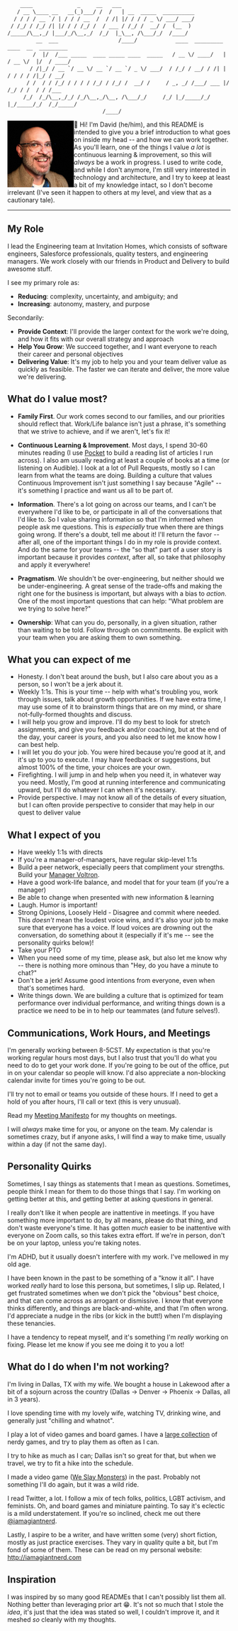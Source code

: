 ```
    ____              _     __   ___                                                       
   / __ \____ __   __(_)___/ /  /   | __  _____  __________                                
  / / / / __ `/ | / / / __  /  / /| |/ / / / _ \/ ___/ ___/                                
 / /_/ / /_/ /| |/ / / /_/ /  / ___ / /_/ /  __/ /  (__  )                                 
/_____/\__,_/ |___/_/\__,_/  /_/  |_\__, /\___/_/  /____/                                  
         __  ___                   /____/            ____  _________    ____  __  _________
        /  |/  /___ _____  ____ _____ ____  _____   / __ \/ ____/   |  / __ \/  |/  / ____/
       / /|_/ / __ `/ __ \/ __ `/ __ `/ _ \/ ___/  / /_/ / __/ / /| | / / / / /|_/ / __/   
      / /  / / /_/ / / / / /_/ / /_/ /  __/ /     / _, _/ /___/ ___ |/ /_/ / /  / / /___   
     /_/  /_/\__,_/_/ /_/\__,_/\__, /\___/_/     /_/ |_/_____/_/  |_/_____/_/  /_/_____/   
                              /____/                                                       
```

<img align="left" src="https://raw.githubusercontent.com/davidaayers/speaker-info/master/pics/headshot_small_square.jpg" width="150">


👋 Hi! I'm David (he/him), and this README is intended to give you a brief introduction to what goes on inside my head -- and how we can work together. As you'll learn, one of the things I value _a lot_ is continuous learning & improvement, so this will _always_ be a work in progress. I used to write code, and while I don't anymore, I'm still very interested in technology and architecture, and I try to keep at least a bit of my knowledge intact, so I don't become irrelevant (I've seen it happen to others at my level, and view that as a cautionary tale).<br>

---

## My Role

I lead the Engineering team at Invitation Homes, which consists of software engineers, Salesforce professionals, quality testers, and engineering managers. We work closely with our friends in Product and Delivery to build awesome stuff.

I see my primary role as:

* **Reducing**: complexity, uncertainty, and ambiguity; and
* **Increasing**: autonomy, mastery, and purpose

Secondarily:
* **Provide Context**: I'll provide the larger context for the work we're doing, and how it fits with our overall strategy and approach
* **Help You Grow**: We succeed together, and I want everyone to reach their career and personal objectives
* **Delivering Value**: It's my job to help you and your team deliver value as quickly as feasible. The faster we can iterate and deliver, the more value we're delivering.

## What do I value most?

* **Family First**. Our work comes second to our families, and our priorities should reflect that. Work/Life balance isn't just a phrase, it's something that we strive to achieve, and if we aren't, let's fix it!

* **Continuous Learning & Improvement**. Most days, I spend 30-60 minutes reading (I use [Pocket](https://getpocket.com) to build a reading list of articles I run across). I also am usually reading at least a couple of books at a time (or listening on Audible). I look at a lot of Pull Requests, mostly so I can learn from what the teams are doing. Building a culture that values Continuous Improvement isn't just something I say because "Agile" -- it's something I practice and want us all to be part of.

* **Information**. There's a lot going on across our teams, and I can't be everywhere I'd like to be, or participate in all of the conversations that I'd like to. So I value sharing information so that I'm informed when people ask me questions. This is _especially_ true when there are things going wrong. If there's a doubt, tell me about it! I'll return the favor -- after all, one of the important things I do in my role is provide context. And do the same for your teams -- the "so that" part of a user story is important because it provides _context_, after all, so take that philosophy and apply it everywhere!

* **Pragmatism**. We shouldn't be over-engineering, but neither should we be under-engineering. A great sense of the trade-offs and making the right one for the business is important, but always with a bias to _action_. One of the most important questions that can help: "What problem are we trying to solve here?"

* **Ownership**: What can you do, personally, in a given situation, rather than waiting to be told. Follow through on commitments. Be explicit with your team when you are asking them to own something. 

## What you can expect of me
* Honesty. I don't beat around the bush, but I also care about you as a person, so I won't be a jerk about it.
* Weekly 1:1s. This is your time -- help with what's troubling you, work through issues, talk about growth opportunities. If we have extra time, I may use some of it to brainstorm things that are on my mind, or share not-fully-formed thoughts and discuss.
* I will help you grow and improve. I'll do my best to look for stretch assignments, and give you feedback and/or coaching, but at the end of the day, your career is _yours_, and you also need to let me know how I can best help.
* I will let you do your job. You were hired because you're good at it, and it's up to you to execute. I may have feedback or suggestions, but almost 100% of the time, your choices are your own.
* Firefighting. I will jump in and help when you need it, in whatever way you need. Mostly, I'm good at running interference and communicating upward, but I'll do whatever I can when it's necessary.
* Provide perspective. I may not know all of the details of every situation, but I can often provide perspective to consider that may help in our quest to deliver value


## What I expect of you

* Have weekly 1:1s with directs
* If you're a manager-of-managers, have regular skip-level 1:1s 
* Build a peer network, especially peers that compliment your strengths. Build your [Manager Voltron](https://larahogan.me/blog/manager-voltron/).
* Have a good work-life balance, and model that for your team (if you're a manager)
* Be able to change when presented with new information & learning
* Laugh. Humor is important!
* Strong Opinions, Loosely Held - Disagree and commit where needed. This _doesn't_ mean the loudest voice wins, and it's also your job to make sure that everyone has a voice. If loud voices are drowning out the conversation, do something about it (especially if it's me -- see the personality quirks below)!
* Take your PTO
* When you need some of my time, please ask, but also let me know why -- there is nothing more ominous than "Hey, do you have a minute to chat?"
* Don't be a jerk! Assume good intentions from everyone, even when that's sometimes hard.
* Write things down. We are building a culture that is optimized for team performance over individual performance, and writing things down is a practice we need to be in to help our teammates (and future selves!).

## Communications, Work Hours, and Meetings

I'm generally working between 8-5CST. My expectation is that you're working regular hours most days, but I also trust that you'll do what you need to do to get your work done. If you're going to be out of the office, put in on your calendar so people will know. I'd also appreciate a non-blocking calendar invite for times you're going to be out.

I'll try not to email or teams you outside of these hours. If I need to get a hold of you after hours, I'll call or text (this is very unusual).

Read my [Meeting Manifesto](https://github.com/davidaayers/knowledge/wiki/Meetings) for my thoughts on meetings.

I will _always_ make time for you, or anyone on the team. My calendar is sometimes crazy, but if anyone asks, I will find a way to make time, usually within a day (if not the same day).

## Personality Quirks

Sometimes, I say things as statements that I mean as questions. Sometimes, people think I mean for them to do those things that I say. I'm working on getting better at this, and getting better at asking questions in general.

I really don't like it when people are inattentive in meetings. If you have something more important to do, by all means, please do that thing, and don't waste everyone's time. It has gotten _much_ easier to be inattentive with everyone on Zoom calls, so this takes extra effort. If we're in person, don't be on your laptop, unless you're taking notes.

I'm ADHD, but it usually doesn't interfere with my work. I've mellowed in my old age.

I have been known in the past to be something of a "know it all". I have worked _really_ hard to lose this persona, but sometimes, I slip up. Related, I get frustrated sometimes when we don't pick the "obvious" best choice, and that can come across as arrogant or dismissive. I know that everyone thinks differently, and things are black-and-white, and that I'm often wrong. I'd appreciate a nudge in the ribs (or kick in the butt!) when I'm displaying these tenancies.

I have a tendency to repeat myself, and it's something I'm _really_ working on fixing. Please let me know if you see me doing it to you a lot!

## What do I do when I'm not working?

I'm living in Dallas, TX with my wife. We bought a house in Lakewood after a bit of a sojourn across the country (Dallas -> Denver -> Phoenix -> Dallas, all in 3 years).

I love spending time with my lovely wife, watching TV, drinking wine, and generally just "chilling and whatnot".

I play a lot of video games and board games. I have a [large collection](https://boardgamegeek.com/collection/user/iamagiantnerd) of nerdy games, and try to play them as often as I can.

I try to hike as much as I can; Dallas isn't so great for that, but when we travel, we try to fit a hike into the schedule.

I made a video game ([We Slay Monsters](https://weslaymonsters.com/)) in the past. Probably not something I'll do again, but it was a wild ride.

I read Twitter, a lot. I follow a mix of tech folks, politics, LGBT activism, and feminists. Oh, and board games and miniature painting. To say it's eclectic is a mild understatement. If you're so inclined, check me out there [@iamagiantnerd](https://twitter.com/iamagiantnerd).

Lastly, I aspire to be a writer, and have written some (very) short fiction, mostly as just practice exercises. They vary in quality quite a bit, but I'm fond of some of them. These can be read on my personal website: http://iamagiantnerd.com 

## Inspiration

I was inspired by so many good READMEs that I can't possibly list them all. Nothing better than leveraging prior art 😁. It's not so much that I stole the _idea_, it's just that the idea was stated so well, I couldn't improve it, and it meshed _so_ cleanly with my thoughts. 
 
